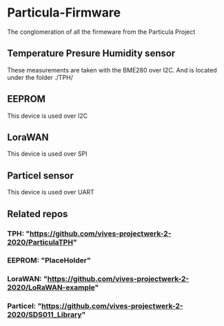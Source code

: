 # Particula-Firmware
The conglomeration of all the firmeware from the Particula Project
 
## Temperature Presure Humidity sensor
These measurements are taken with the BME280 over I2C.
And is located under the folder ./TPH/

## EEPROM
This device is used over I2C

## LoraWAN
This device is used over SPI

## Particel sensor
This device is used over UART

## Related repos
### TPH: "https://github.com/vives-projectwerk-2-2020/ParticulaTPH"
### EEPROM: "PlaceHolder"
### LoraWAN: "https://github.com/vives-projectwerk-2-2020/LoRaWAN-example"
### Particel: "https://github.com/vives-projectwerk-2-2020/SDS011_Library" 